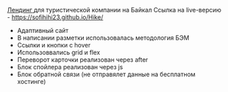 [Лендинг ]([url](https://sofihihi23.github.io/Hike/)) для туристической компании на Байкал
Ссылка на live-версию - https://sofihihi23.github.io/Hike/
- Адаптивный сайт
- В написании разметки использовалась методология БЭМ
- Ссылки и кнопки с hover
- Использоввались grid и flex
- Переворот карточки реализован через after
- Блок спойлера реализован через js
- Блок обратной связи (не отправялет данные на бесплатном хостинге)
